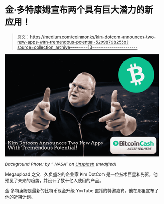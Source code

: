 # 金·多特康姆宣布两个具有巨大潜力的新应用！

> 原文：<https://medium.com/coinmonks/kim-dotcom-announces-two-new-apps-with-tremendous-potential-52998798255b?source=collection_archive---------13----------------------->

![](img/215a4e9736088c8d426f2a3190172052.png)

*Background Photo: by “ NASA” on* [*Unsplash*](https://unsplash.com/photos/Q1p7bh3SHj8) *(modified)*

Megaupload 之父、久负盛名的企业家 Kim DotCom 是一位技术巨星和先驱，他预见了未来的趋势，并设计了数十亿人使用的产品。

金·多特康姆是最新的比特币现金升级 YouTube 直播的特邀嘉宾，他在那里宣布了他的近期计划。